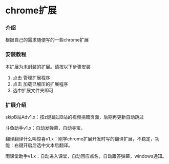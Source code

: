 # chrome扩展

### 介绍
根据自己的需求随便写的一些chrome扩展



### 安装教程
本扩展为未封装的扩展。请按以下步骤安装
1.  点击 管理扩展程序
2.  点击 加载已解压的扩展程序
3.  选中扩展文件夹即可

### 扩展介绍

skipB站Adv1.x：按z键跳过B站的视频捐赠页面，后期再更新自动跳过

斗鱼助手v1.x：自动发弹幕，自动寻宝。

翻译翻译什么叫惊喜v1.x：刚学chrome扩展开发时写的翻译扩展，不稳定，功能：右键开启后选中文本后翻译。

雨课堂助手v1.x：自动进入课堂，自动回应点名，自动跟答弹幕，windows通知。

